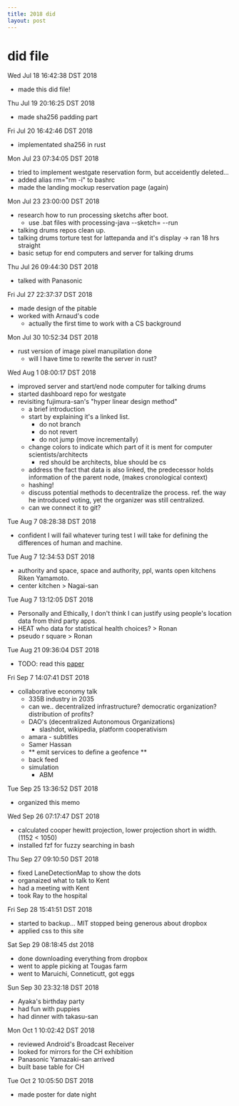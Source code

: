 ```yaml
---
title: 2018 did
layout: post
---
```


# did file

Wed Jul 18 16:42:38 DST 2018
- made this did file!

Thu Jul 19 20:16:25 DST 2018
- made sha256 padding part

Fri Jul 20 16:42:46 DST 2018
- implementated sha256 in rust

Mon Jul 23 07:34:05 DST 2018
- tried to implement westgate reservation form, but acceidently deleted...
- added alias rm="rm -i" to bashrc
- made the landing mockup reservation page (again)

Mon Jul 23 23:00:00 DST 2018
- research how to run processing sketchs after boot.
  - use .bat files with processing-java --sketch=<path to sketch> --run
- talking drums repos clean up.
- talking drums torture test for lattepanda and it's display -> ran 18 hrs straight
- basic setup for end computers and server for talking drums

Thu Jul 26 09:44:30 DST 2018
- talked with Panasonic

Fri Jul 27 22:37:37 DST 2018
- made design of the pitable
- worked with Arnaud's code
  - actually the first time to work with a CS background

Mon Jul 30 10:52:34 DST 2018
- rust version of image pixel manupilation done
  - will I have time to rewrite the server in rust?

Wed Aug  1 08:00:17 DST 2018
- improved server and start/end node computer for talking drums
- started dashboard repo for westgate
- revisiting fujimura-san's "hyper linear design method"
    - a brief introduction
    - start by explaining it's a linked list.
      - do not branch
      - do not revert
      - do not jump (move incrementally)
    - change colors to indicate which part of it is ment for computer scientists/architects
      - red should be architects, blue should be cs
    - address the fact that data is also linked, the predecessor holds information of the parent node, (makes cronological context)
    - hashing!
    - discuss potential methods to decentralize the process. ref. the way he introduced voting, yet the organizer was still centralized.
    - can we connect it to git?

Tue Aug  7 08:28:38 DST 2018
- confident I will fail whatever turing test I will take for defining the differences of human and machine.

Tue Aug  7 12:34:53 DST 2018
- authority and space, space and authority, ppl, wants open kitchens Riken Yamamoto.
- center kitchen > Nagai-san

Tue Aug  7 13:12:05 DST 2018
- Personally and Ethically, I don't think I can justify using people's location data from third party apps.
- HEAT who data for statistical health choices? > Ronan
- pseudo r square > Ronan

Tue Aug 21 09:36:04 DST 2018
- TODO: read this [paper](https://hal.archives-ouvertes.fr/hal-01386247/file/367613_1_En_11_Chapter_OnlinePDF_Kaniskh_Authorversion.pdf)

Fri Sep  7 14:07:41 DST 2018
- collaborative economy talk
    - 335B industry in 2035
    - can we.. decentralized infrastructure? democratic organization? distribution of profits?
    - DAO's (decentralized Autonomous Organizations)
      - slashdot, wikipedia, platform cooperativism 
    - amara - subtitles 
    - Samer Hassan
    - ** emit services to define a geofence **
    - back feed
    - simulation 
      - ABM

Tue Sep 25 13:36:52 DST 2018
- organized this memo

Wed Sep 26 07:17:47 DST 2018
- calculated cooper hewitt projection, lower projection short in width. (1152 < 1050)
- installed fzf for fuzzy searching in bash

Thu Sep 27 09:10:50 DST 2018
- fixed LaneDetectionMap to show the dots
- organaized what to talk to Kent
- had a meeting with Kent
- took Ray to the hospital

Fri Sep 28 15:41:51 DST 2018
- started to backup... MIT stopped being generous about dropbox
- applied css to this site

Sat Sep 29 08:18:45 dst 2018
- done downloading everything from dropbox
- went to apple picking at Tougas farm
- went to Maruichi, Conneticutt, got eggs

Sun Sep 30 23:32:18 DST 2018
- Ayaka's birthday party
- had fun with puppies
- had dinner with takasu-san

Mon Oct 1 10:02:42 DST 2018
- reviewed Android's Broadcast Receiver
- looked for mirrors for the CH exhibition
- Panasonic Yamazaki-san arrived
- built base table for CH

Tue Oct  2 10:05:50 DST 2018
- made poster for date night
